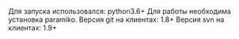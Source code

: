 Для запуска использовался: python3.6+
Для работы необходима установка paramiko.
Версия git на клиентах: 1.8+
Версия svn на клиентах: 1.9+
